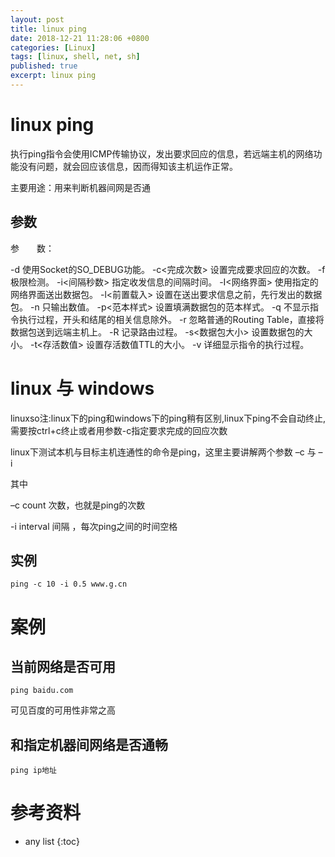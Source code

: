 ```yaml
---
layout: post
title: linux ping
date: 2018-12-21 11:28:06 +0800
categories: [Linux]
tags: [linux, shell, net, sh]
published: true
excerpt: linux ping
---
```


# linux ping

执行ping指令会使用ICMP传输协议，发出要求回应的信息，若远端主机的网络功能没有问题，就会回应该信息，因而得知该主机运作正常。

主要用途：用来判断机器间网是否通

## 参数

参　　数：

  -d   使用Socket的SO_DEBUG功能。
  -c<完成次数>   设置完成要求回应的次数。
  -f   极限检测。
  -i<间隔秒数>   指定收发信息的间隔时间。
  -I<网络界面>   使用指定的网络界面送出数据包。
  -l<前置载入>   设置在送出要求信息之前，先行发出的数据包。
  -n   只输出数值。
  -p<范本样式>   设置填满数据包的范本样式。
  -q   不显示指令执行过程，开头和结尾的相关信息除外。
  -r   忽略普通的Routing Table，直接将数据包送到远端主机上。
  -R   记录路由过程。
  -s<数据包大小>   设置数据包的大小。
  -t<存活数值>   设置存活数值TTL的大小。
  -v   详细显示指令的执行过程。

# linux 与 windows

linuxso注:linux下的ping和windows下的ping稍有区别,linux下ping不会自动终止,需要按ctrl+c终止或者用参数-c指定要求完成的回应次数

linux下测试本机与目标主机连通性的命令是ping，这里主要讲解两个参数 –c 与 – i

其中 

–c   count 次数，也就是ping的次数

-i interval  间隔 ，每次ping之间的时间空格

## 实例

```
ping -c 10 -i 0.5 www.g.cn
```

# 案例

## 当前网络是否可用

```
ping baidu.com
```

可见百度的可用性非常之高

## 和指定机器间网络是否通畅

```
ping ip地址
```


# 参考资料

[]()

* any list
{:toc}